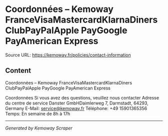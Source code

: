 # Coordonnées – Kemoway FranceVisaMastercardKlarnaDiners ClubPayPalApple PayGoogle PayAmerican Express

Source URL: https://kemoway.fr/policies/contact-information

## Content

Coordonnées – Kemoway FranceVisaMastercardKlarnaDiners ClubPayPalApple PayGoogle PayAmerican Express

Coordonnées Si vous avez des questions, veuillez nous contacter Adresse du centre de service Danster GmbHDaimlerweg 7, Darmstadt, 64293, Germany E-Mail: service@kemoway.fr Téléphone: +49 15901365356 Temps: En semaine de 8h à 17h

---
*Generated by Kemoway Scraper*
